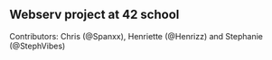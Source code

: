 ## Webserv project at 42 school
Contributors: Chris (@Spanxx), Henriette (@Henrizz) and Stephanie (@StephVibes)


